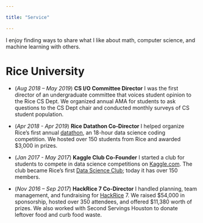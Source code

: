 ```yaml
---

title: "Service"

---
```


I enjoy finding ways to share what I like about math, computer science, and machine learning with others.

# Rice University
- (*Aug 2018 – May 2019*) **CS I/O Committee Director** I was the first director of an undergraduate committee that voices student opinion to the Rice CS Dept. We organized annual AMA for students to ask questions to the CS Dept chair and conducted monthly surveys of CS student population.

- (*Apr 2018 - Apr 2019*) **Rice Datathon Co-Director** I helped organize Rice’s first annual [datathon](https://datathon.rice.edu/), an 18-hour data science coding competition. We hosted over 150 students from Rice and awarded $3,000 in prizes.

- (*Jan 2017 - May 2017*) **Kaggle Club Co-Founder** I started a club for students to compete in data science competitions on [Kaggle.com](https://www.kaggle.com/). The club became Rice’s first [Data Science Club](https://datasci.rice.edu/); today it has over 150 members.

- (*Nov 2016 – Sep 2017*) **HackRice 7 Co-Director** I handled planning, team management, and fundraising for [HackRice](https://hack.rice.edu/) 7. We raised $54,000 in sponsorship, hosted over 350 attendees, and offered $11,380 worth of prizes. We also worked with Second Servings Houston to donate leftover food and curb food waste.


